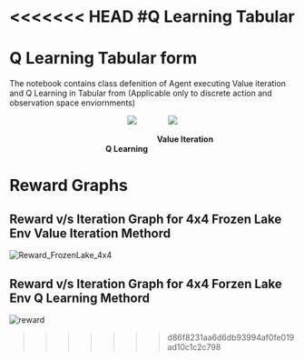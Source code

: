 <<<<<<< HEAD
#Q Learning Tabular
=======
# Q Learning Tabular form

The notebook contains class defenition of Agent executing Value iteration and Q Learning in Tabular from (Applicable only to discrete action and observation space enviornments)

<p align='center'>
    <img src="https://user-images.githubusercontent.com/81060461/166107633-04a7bd23-8212-4d64-8789-6852ac535d8f.gif">
  &nbsp&nbsp&nbsp&nbsp&nbsp&nbsp&nbsp&nbsp&nbsp&nbsp&nbsp&nbsp
    <img src="https://user-images.githubusercontent.com/81060461/166107638-b8fb6950-5ac2-4a62-a4d9-059d6aa5c3c3.gif">
</p>
&nbsp&nbsp&nbsp&nbsp&nbsp&nbsp&nbsp&nbsp&nbsp&nbsp&nbsp&nbsp&nbsp&nbsp&nbsp&nbsp&nbsp&nbsp&nbsp&nbsp&nbsp&nbsp&nbsp&nbsp&nbsp&nbsp&nbsp&nbsp&nbsp&nbsp&nbsp&nbsp&nbsp&nbsp&nbsp&nbsp&nbsp&nbsp&nbsp&nbsp&nbsp&nbsp&nbsp&nbsp&nbsp&nbsp&nbsp&nbsp&nbsp&nbsp&nbsp&nbsp&nbsp&nbsp&nbsp&nbsp&nbsp&nbsp&nbsp&nbsp&nbsp&nbsp&nbsp&nbsp&nbsp <b>Value Iteration</b> &nbsp&nbsp&nbsp&nbsp&nbsp&nbsp&nbsp&nbsp&nbsp&nbsp&nbsp&nbsp&nbsp&nbsp&nbsp&nbsp&nbsp&nbsp&nbsp&nbsp&nbsp&nbsp&nbsp&nbsp&nbsp&nbsp&nbsp&nbsp&nbsp&nbsp&nbsp&nbsp&nbsp&nbsp&nbsp&nbsp&nbsp&nbsp&nbsp&nbsp&nbsp&nbsp <b>Q Learning</b>


# Reward Graphs

## Reward v/s Iteration Graph for 4x4 Frozen Lake Env Value Iteration Methord
![Reward_FrozenLake_4x4](https://user-images.githubusercontent.com/81060461/166109008-5cdc5611-da48-48ef-86ba-27621cb01e7e.svg)

## Reward v/s Iteration Graph for 4x4 Forzen Lake Env Q Learning Methord
![reward](https://user-images.githubusercontent.com/81060461/166109067-7c5ed7e5-7ba1-4626-98ad-ad27f5a1e2c5.svg)
>>>>>>> d86f8231aa6d6db93994af0fe019ad10c1c2c798
